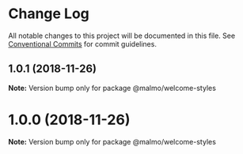 # Change Log

All notable changes to this project will be documented in this file.
See [Conventional Commits](https://conventionalcommits.org) for commit guidelines.

## 1.0.1 (2018-11-26)

**Note:** Version bump only for package @malmo/welcome-styles





# 1.0.0 (2018-11-26)

**Note:** Version bump only for package @malmo/welcome-styles
